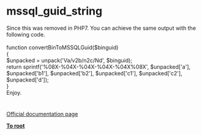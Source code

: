 # mssql_guid_string



Since this was removed in PHP7. You can achieve the same output with the following code. <br><br>function convertBinToMSSQLGuid($binguid)<br>{<br>        $unpacked = unpack(&apos;Va/v2b/n2c/Nd&apos;, $binguid);<br>        return sprintf(&apos;%08X-%04X-%04X-%04X-%04X%08X&apos;, $unpacked[&apos;a&apos;], $unpacked[&apos;b1&apos;], $unpacked[&apos;b2&apos;], $unpacked[&apos;c1&apos;], $unpacked[&apos;c2&apos;], $unpacked[&apos;d&apos;]);<br>}<br>Enjoy.  

#

[Official documentation page](https://www.php.net/manual/en/function.mssql-guid-string.php)

**[To root](/README.md)**